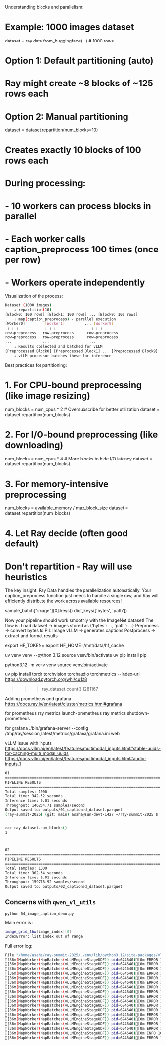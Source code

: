 
Understanding blocks and parallelism:
# Example: 1000 images dataset
dataset = ray.data.from_huggingface(...)  # 1000 rows

# Option 1: Default partitioning (auto)
# Ray might create ~8 blocks of ~125 rows each

# Option 2: Manual partitioning
dataset = dataset.repartition(num_blocks=10)
# Creates exactly 10 blocks of 100 rows each

# During processing:
# - 10 workers can process blocks in parallel
# - Each worker calls caption_preprocess 100 times (once per row)
# - Workers operate independently


Visualization of the process:
```bash
Dataset (1000 images)
    ↓ repartition(10)
[Block0: 100 rows] [Block1: 100 rows] ... [Block9: 100 rows]
    ↓ map(caption_preprocess) - parallel execution
[Worker0]         [Worker1]         ... [Worker9]
 ↓ ↓ ↓            ↓ ↓ ↓                ↓ ↓ ↓
row→preprocess   row→preprocess      row→preprocess
row→preprocess   row→preprocess      row→preprocess
...              ...                  ...
    ↓ Results collected and batched for vLLM
[Preprocessed Block0] [Preprocessed Block1] ... [Preprocessed Block9]
    ↓ vLLM processor batches these for inference
```

Best practices for partitioning:
# 1. For CPU-bound preprocessing (like image resizing)
num_blocks = num_cpus * 2  # Oversubscribe for better utilization
dataset = dataset.repartition(num_blocks)

# 2. For I/O-bound preprocessing (like downloading)
num_blocks = num_cpus * 4  # More blocks to hide I/O latency
dataset = dataset.repartition(num_blocks)

# 3. For memory-intensive preprocessing
num_blocks = available_memory / max_block_size
dataset = dataset.repartition(num_blocks)

# 4. Let Ray decide (often good default)
# Don't repartition - Ray will use heuristics

The key insight: Ray Data handles the parallelization automatically. Your caption_preprocess function just needs to handle a single row, and Ray will efficiently distribute the work across available resources!

sample_batch["image"][0].keys()
dict_keys(['bytes', 'path'])

Now your pipeline should work smoothly with the ImageNet dataset! The flow is:
Load dataset → images stored as {'bytes': ..., 'path': ...}
Preprocess → convert bytes to PIL Image
vLLM → generates captions
Postprocess → extract and format results




export HF_TOKEN=
export HF_HOME=/mnt/data/hf_cache

uv venv venv --python 3.12
source venv/bin/activate
uv pip install pip

python3.12 -m venv venv
source venv/bin/activate

uv pip install torch torchvision torchaudio torchmetrics --index-url https://download.pytorch.org/whl/cu128


>>> 
>>> ray_dataset.count()
1281167

Adding prometheus and grafana
https://docs.ray.io/en/latest/cluster/metrics.html#grafana

for prometheus
ray metrics launch-prometheus
ray metrics shutdown-prometheus

for grafana
./bin/grafana-server --config /tmp/ray/session_latest/metrics/grafana/grafana.ini web

vLLM issue with inputs
https://docs.vllm.ai/en/latest/features/multimodal_inputs.html#stable-uuids-for-caching-multi_modal_uuids
https://docs.vllm.ai/en/latest/features/multimodal_inputs.html#audio-inputs_1



```bash
01
======================================================================
PIPELINE RESULTS
======================================================================
Total samples: 1000
Total time: 342.32 seconds
Inference time: 0.01 seconds
Throughput: 146234.71 samples/second
Output saved to: outputs/01_captioned_dataset.parquet
(ray-summit-2025) (git: main) asaha@sun-devt-1427 ~/ray-summit-2025 $ 


>>> ray_dataset.num_blocks()
1



02
======================================================================
PIPELINE RESULTS
======================================================================
Total samples: 1000
Total time: 302.34 seconds
Inference time: 0.01 seconds
Throughput: 159776.92 samples/second
Output saved to: outputs/02_captioned_dataset.parquet
```


## Concerns with `qwen_vl_utils`

```bash
python 04_image_caption_demo.py
```

Main error is : 

```bash
image_grid_thw[image_index][0]
IndexError: list index out of range
```

Full error log:
```bash
File "/home/asaha/ray-summit-2025/.venv/lib/python3.12/site-packages/vllm/executor/ray_utils.py", line 135, in execute_model_ray
[36m(MapWorker(MapBatches(vLLMEngineStageUDF)) pid=674640)[0m ERROR 10-19 12:18:50 [core.py:588]     output = self.worker.model_runner.execute_model(
[36m(MapWorker(MapBatches(vLLMEngineStageUDF)) pid=674640)[0m ERROR 10-19 12:18:50 [core.py:588]              ^^^^^^^^^^^^^^^^^^^^^^^^^^^^^^^^^^^^^^^
[36m(MapWorker(MapBatches(vLLMEngineStageUDF)) pid=674640)[0m ERROR 10-19 12:18:50 [core.py:588]   File "/home/asaha/ray-summit-2025/.venv/lib/python3.12/site-packages/torch/utils/_contextlib.py", line 116, in decorate_context
[36m(MapWorker(MapBatches(vLLMEngineStageUDF)) pid=674640)[0m ERROR 10-19 12:18:50 [core.py:588]     return func(*args, **kwargs)
[36m(MapWorker(MapBatches(vLLMEngineStageUDF)) pid=674640)[0m ERROR 10-19 12:18:50 [core.py:588]            ^^^^^^^^^^^^^^^^^^^^^
[36m(MapWorker(MapBatches(vLLMEngineStageUDF)) pid=674640)[0m ERROR 10-19 12:18:50 [core.py:588]   File "/home/asaha/ray-summit-2025/.venv/lib/python3.12/site-packages/vllm/v1/worker/gpu_model_runner.py", line 1283, in execute_model
[36m(MapWorker(MapBatches(vLLMEngineStageUDF)) pid=674640)[0m ERROR 10-19 12:18:50 [core.py:588]     self._update_states(scheduler_output)
[36m(MapWorker(MapBatches(vLLMEngineStageUDF)) pid=674640)[0m ERROR 10-19 12:18:50 [core.py:588]   File "/home/asaha/ray-summit-2025/.venv/lib/python3.12/site-packages/vllm/v1/worker/gpu_model_runner.py", line 456, in _update_states
[36m(MapWorker(MapBatches(vLLMEngineStageUDF)) pid=674640)[0m ERROR 10-19 12:18:50 [core.py:588]     MRotaryEmbedding.get_input_positions_tensor(
[36m(MapWorker(MapBatches(vLLMEngineStageUDF)) pid=674640)[0m ERROR 10-19 12:18:50 [core.py:588]   File "/home/asaha/ray-summit-2025/.venv/lib/python3.12/site-packages/vllm/model_executor/layers/rotary_embedding.py", line 1167, in get_input_positions_tensor
[36m(MapWorker(MapBatches(vLLMEngineStageUDF)) pid=674640)[0m ERROR 10-19 12:18:50 [core.py:588]     return cls._vl_get_input_positions_tensor(
[36m(MapWorker(MapBatches(vLLMEngineStageUDF)) pid=674640)[0m ERROR 10-19 12:18:50 [core.py:588]            ^^^^^^^^^^^^^^^^^^^^^^^^^^^^^^^^^^^
[36m(MapWorker(MapBatches(vLLMEngineStageUDF)) pid=674640)[0m ERROR 10-19 12:18:50 [core.py:588]   File "/home/asaha/ray-summit-2025/.venv/lib/python3.12/site-packages/vllm/model_executor/layers/rotary_embedding.py", line 1330, in _vl_get_input_positions_tensor
[36m(MapWorker(MapBatches(vLLMEngineStageUDF)) pid=674640)[0m ERROR 10-19 12:18:50 [core.py:588]     image_grid_thw[image_index][0],
[36m(MapWorker(MapBatches(vLLMEngineStageUDF)) pid=674640)[0m ERROR 10-19 12:18:50 [core.py:588]     ~~~~~~~~~~~~~~^^^^^^^^^^^^^
[36m(MapWorker(MapBatches(vLLMEngineStageUDF)) pid=674640)[0m ERROR 10-19 12:18:50 [core.py:588] IndexError: list index out of range
[36m(MapWorker(MapBatches(vLLMEngineStageUDF)) pid=674640)[0m INFO 10-19 12:18:50 [ray_distributed_executor.py:128] Shutting down Ray distributed executor. If you see error log from logging.cc regarding SIGTERM received, please ignore because this is the expected termination process in Ray.
[36m(MapWorker(MapBatches(vLLMEngineStageUDF)) pid=674640)[0m ERROR 10-19 12:18:50 [async_llm.py:419] AsyncLLM output_handler failed.
```